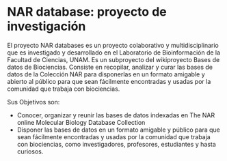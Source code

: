 # NAR database: proyecto de investigación 

El proyecto NAR databases es un proyecto colaborativo y multidisciplinario que es investigado y desarrollado en el Laboratorio de Bioinformación de la Facultad de Ciencias, UNAM. Es un subproyecto del wikiproyecto Bases de datos de Biociencias. Consiste en recopilar, analizar y curar las bases de datos de la Colección NAR para disponerlas en un formato amigable y abierto al público para que sean fácilmente encontradas y usadas por la comunidad que trabaja con biociencias.

Sus Objetivos son:
+ Conocer, organizar y reunir las bases de datos indexadas en The NAR online Molecular Biology Database Collection
+ Disponer las bases de datos en un formato amigable y público para que sean fácilmente encontradas y usadas por la comunidad que trabaja con biociencias, como investigadores, profesores, estudiantes y hasta curiosos.
